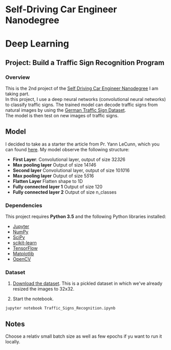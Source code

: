 # Self-Driving Car Engineer Nanodegree
# Deep Learning
## Project: Build a Traffic Sign Recognition Program

### Overview

This is the 2nd project of the <a href="https://www.udacity.com/course/self-driving-car-engineer-nanodegree--nd013">Self Driving Car Engineer Nanodegree</a> I am taking part. <br>
In this project, I use a deep neural networks (convolutional neural networks) to classify traffic signs. The trained model can decode traffic signs from natural images by using the [German Traffic Sign Dataset](http://benchmark.ini.rub.de/?section=gtsrb&subsection=dataset). <br>
The model is then test on new images of traffic signs. 

## Model
I decided to take as a starter the article from Pr. Yann LeCunn, which you can found [here](http://yann.lecun.com/exdb/publis/pdf/sermanet-ijcnn-11.pdf). 
My model observe the following structure: 
- <b>First Layer</b>: Convolutional layer, output of size 32*32*6
- <b>Max pooling layer</b> Output of size 14*14*6
- <b>Second layer</b> Convolutional layer, output of size 10*10*16
- <b>Max pooling layer</b> Output of size 5*5*16
- <b>Flatten Layer</b> Flatten shape to 1D
- <b>Fully connected layer 1</b> Output of size 120
- <b>Fully connected layer 2</b> Output of size n_classes

### Dependencies

This project requires **Python 3.5** and the following Python libraries installed:

- [Jupyter](http://jupyter.org/)
- [NumPy](http://www.numpy.org/)
- [SciPy](https://www.scipy.org/)
- [scikit-learn](http://scikit-learn.org/)
- [TensorFlow](http://tensorflow.org)
- [Matplotlib](http://matplotlib.org/)
- [OpenCV](http://opencv.org/)

### Dataset

1. [Download the dataset](https://d17h27t6h515a5.cloudfront.net/topher/2016/November/581faac4_traffic-signs-data/traffic-signs-data.zip). This is a pickled dataset in which we've already resized the images to 32x32.

2. Start the notebook.
```
jupyter notebook Traffic_Signs_Recognition.ipynb
```

## Notes

Choose a relativ small batch size as well as few epochs if yu want to run it locally.  



